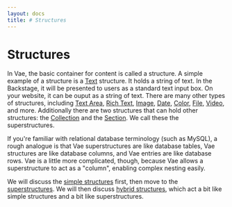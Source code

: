 ```yaml
---
layout: docs
title: # Structures
---
```


# Structures

In Vae, the basic container for content is called a structure. A simple
example of a structure is a [Text](#structure.text) structure. It holds
a string of text. In the Backstage, it will be presented to users as a
standard text input box. On your website, it can be ouput as a string of
text. There are many other types of structures, including [Text
Area](#structure.textarea), [Rich Text](#structure.richtext),
[Image](#structure.image), [Date](#structure.date),
[Color](#structure.color), [File](#structure.file),
[Video](#structure.video), and more. Additionally there are two
structures that can hold other structures: the
[Collection](#structure.collection) and the
[Section](#structure.section). We call these the superstructures.

If you're familiar with relational database terminology (such as MySQL),
a rough analogue is that Vae superstructures are like database tables,
Vae structures are like database columns, and Vae entries are like
database rows. Vae is a little more complicated, though, because Vae
allows a superstructure to act as a "column", enabling complex nesting
easily.

We will discuss the [simple structures](#simple_structures) first, then
move to the [superstructures](#superstructures). We will then discuss
[hybrid structures](#hybrid_structures), which act a bit like simple
structures and a bit like superstructures.
